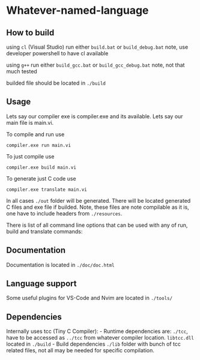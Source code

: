 # Whatever-named-language

## How to build
using `cl` (Visual Studio)
    run either `build.bat` or `build_debug.bat`
    note, use developer powershell to have cl available

using `g++`
    run either `build_gcc.bat` or `build_gcc_debug.bat`
    note, not that much tested

builded file should be located in `./build`

## Usage
Lets say our compiler exe is compiler.exe and its available.
Lets say our main file is main.vi.

To compile and run use
```
compiler.exe run main.vi
```
To just compile use
```
compiler.exe build main.vi
```
To generate just C code use
```
compiler.exe translate main.vi
```

In all cases `./out` folder will be generated. 
There will be located generated C files and exe file if builded.
Note, these files are note compilable as it is, one have to include headers from `./resources`.

There is list of all command line options that can be used with any of run, build and translate commands:

## Documentation
Documentation is located in `./doc/doc.html`

## Language support
Some useful plugins for VS-Code and Nvim are located in `./tools/`

## Dependencies
Internally uses tcc (Tiny C Compiler):
    - Runtime dependencies are:
        `./tcc`, have to be accessed as `../tcc` from whatever compiler location.
        `libtcc.dll` located in `./build`
    - Build dependencies
        `./lib` folder with bunch of tcc related files, not all may be needed for specific compilation.

